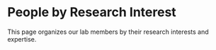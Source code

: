 # People by Research Interest

This page organizes our lab members by their research interests and expertise.


<!-- material/tags { scope: true, include: [Computational Genomics, Machine Learning, Network Analysis, Multi-Omics, Systems Biology] } -->
